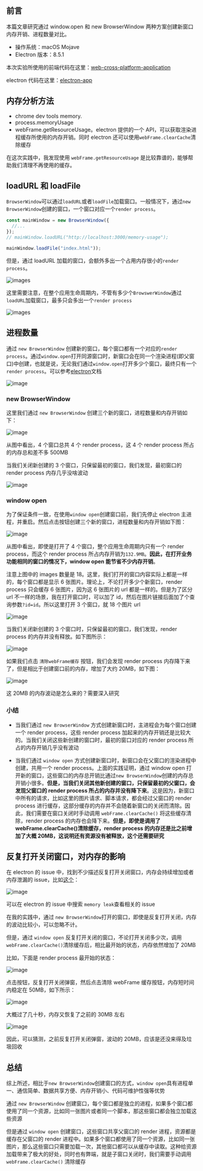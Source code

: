## 前言

本篇文章研究通过 window.open 和 new BrowserWindow 两种方案创建新窗口内存开销、进程数量对比。

- 操作系统：macOS Mojave
- Electron 版本：8.5.1

本次实验所使用的前端代码在这里：[web-cross-platform-application](https://github.com/lizuncong/web-cross-platform-application)

electron 代码在这里：[electron-app](https://github.com/lizuncong/electron-app)

## 内存分析方法

- chrome dev tools memory.
- process.memoryUsage
- webFrame.getResourceUsage。electron 提供的一个 API，可以获取渲染进程缓存所使用的内存开销。同时 electron 还可以使用`webFrame.clearCache`清除缓存

在这次实践中，我发现使用 `webFrame.getResourceUsage` 是比较靠谱的，能够帮助我们清理不再使用的缓存。

## loadURL 和 loadFile

`BrowserWindow`可以通过`loadURL`或者`loadFile`加载窗口。一般情况下，通过`new BrowserWindow`创建的窗口，一个窗口对应一个`render process`。

```js
const mainWindow = new BrowserWindow({
  //...
});
// mainWindow.loadURL("http://localhost:3000/memory-usage");

mainWindow.loadFile("index.html"));
```

但是，通过 loadURL 加载的窗口，会额外多出一个占用内存很小的`render process`。

![images](../../imgs/process-01.jpg)

这里需要注意，在整个应用生命周期内，不管有多少个`BrowswerWindow`通过`loadURL`加载窗口，最多只会多出一个`render process`

![images](../../imgs/process-02.jpg)

## 进程数量

通过 `new BrowserWindow` 创建新的窗口，每个窗口都有一个对应的`render process`。通过`window.open`打开同源窗口时，新窗口会在同一个渲染进程(即父窗口)中创建，也就是说，无论我们通过`window.open`打开多少个窗口，最终只有一个`render process`。可以参考[electron](https://www.electronjs.org/docs/latest/api/window-open)文档

![image](../../imgs/process-03.jpg)

### new BrowserWindow

这里我们通过 `new BrowserWindow` 创建三个新的窗口，进程数量和内存开销如下：

![image](../../imgs/process-04.jpg)

从图中看出，4 个窗口总共 4 个 render process，这 4 个 render process 所占的内存总和差不多 500MB

当我们关闭新创建的 3 个窗口，只保留最初的窗口，我们发现，最初窗口的 render process 内存几乎没啥波动

![image](../../imgs/process-08.jpg)

### window open

为了保证条件一致，在使用`window open`创建窗口前，我们先停止 electron 主进程，并重启。然后点击按钮创建三个新的窗口，进程数量和内存开销如下图：

![image](../../imgs/process-05.jpg)

从图中看出，即使是打开了 4 个窗口，整个应用生命周期内只有一个 render process，而这个 render process 所占内存开销为`132.9MB`。**因此，在打开业务功能相同的窗口的情况下，window open 能节省不少内存开销**。

注意上图中的 images 数量是 18。这里，我们打开的窗口内容实际上都是一样的，每个窗口都是显示 6 张图片。理论上，不论打开多少个新窗口，render process 只会缓存 6 张图片，因为这 6 张图片的 url 都是一样的。但是为了区分 url 不一样的场景，我在打开窗口时，可以加了 id，然后在图片链接后面加了个查询参数`?id=id`。所以这里打开 3 个窗口，就 18 个图片 url

![image](../../imgs/process-09.jpg)

当我们关闭新创建的 3 个窗口时，只保留最初的窗口，我们发现，render process 的内存并没有释放。如下图所示：

![image](../../imgs/process-06.jpg)

如果我们点击 `清除webFrame缓存` 按钮，我们会发现 render process 内存降下来了，但是相比于创建窗口前的内存，增加了大约 20MB，如下图：

![image](../../imgs/process-07.jpg)

这 20MB 的内存波动是怎么来的？需要深入研究

### 小结

- 当我们通过 `new BrowserWindow` 方式创建新窗口时，主进程会为每个窗口创建一个 render process，这些 render process 加起来的内存开销还是比较大的。当我们关闭这些新创建的窗口时，最初的窗口对应的 render process 所占的内存开销几乎没有波动

- 当我们通过 `window open` 方式创建新窗口时，新窗口会在父窗口的渲染进程中创建，共用一个 render process。上面的实践证明，通过 window open 打开新的窗口，这些窗口的内存总开销比通过`new BrowserWindow`创建的内存总开销小很多。**但是，当我们关闭其他新创建的窗口，只保留最初的父窗口，会发现父窗口的 render process 所占的内存并没有降下来**。这是因为，新窗口中所有的请求，比如这里的图片请求、脚本请求，都会经过父窗口的 render process 进行缓存，这部分缓存的内存并不会随着新窗口的关闭而清除。因此，我们需要在窗口关闭时手动调用 `webFrame.clearCache()` 将这些缓存清除，render process 的内存也会降下来。**但是，即使是调用了 webFrame.clearCache()清除缓存，render process 的内存还是比之前增加了大概 20MB，这说明还有资源没有被释放，这个还需要研究**

## 反复打开关闭窗口，对内存的影响

在 electron 的 issue 中，找到不少描述反复打开关闭窗口，内存会持续增加或者内存泄漏的 issue，比如[这个](https://github.com/electron/electron/issues/21586)：

![image](../../imgs/process-10.jpg)

可以在 electron 的 issue 中搜索 `memory leak`查看相关的 issue

在我的实践中，通过 `new BrowserWindow`打开的窗口，即使是反复打开关闭，内存的波动比较小，可以忽略不计。

但是，通过 `window open` 反复打开关闭的窗口，不论打开关闭多少次，调用 `webFrame.clearCache()`清除缓存后，相比最开始的状态，内存依然增加了 20MB

比如，下面是 render process 最开始的状态：

![image](../../imgs/process-11.jpg)

点击按钮，反复打开关闭弹窗，然后点击清除 webFrame 缓存按钮，内存短时间内稳定在 50MB，如下所示：

![image](../../imgs/process-12.jpg)

大概过了几十秒，内存又恢复了之前的 30MB 左右

![image](../../imgs/process-13.jpg)

因此，可以猜测，之前反复打开关闭弹窗，波动的 20MB，应该是还没来得及垃圾回收

## 总结

综上所述，相比于`new BrowserWindow`创建窗口的方式，`window open`具有进程单一、通信简单、数据共享方便、内存开销小、代码可维护性强等优势

通过 `new BrowserWindow` 创建窗口，每个窗口都是独立的进程，如果多个窗口都使用了同一个资源，比如同一张图片或者同一个脚本，那这些窗口都会独立加载这些资源

但是通过 `window open` 创建窗口，这些窗口共享父窗口的 render 进程，资源都是缓存在父窗口的 render 进程中。如果多个窗口都使用了同一个资源，比如同一张图片，那么这些窗口只需要加载一次，其他窗口都可以从缓存中读取。这种给资源加载带来了极大的好处，同时也有弊端，就是子窗口关闭时，我们需要手动调用 `webFrame.clearCache()` 清除缓存
